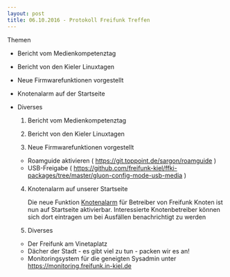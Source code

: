 ```yaml
---
layout: post
title: 06.10.2016 - Protokoll Freifunk Treffen
---
```

Themen

 - Bericht vom Medienkompetenztag
 - Bericht von den Kieler Linuxtagen
 - Neue Firmwarefunktionen vorgestellt
 - Knotenalarm auf der Startseite
 - Diverses

   1. Bericht vom Medienkompetenztag 

   2. Bericht von den Kieler Linuxtagen
    
   3. Neue Firmwarefunktionen vorgestellt

     - Roamguide aktivieren
       ( https://git.toppoint.de/sargon/roamguide )
     - USB-Freigabe
       ( https://github.com/freifunk-kiel/ffki-packages/tree/master/gluon-config-mode-usb-media ) 

   4. Knotenalarm auf unserer Startseite

      Die neue Funktion [Knotenalarm](http://ffki.de/nodealarm.html) für Betreiber von Freifunk Knoten ist nun auf Startseite aktivierbar.
      Interessierte Knotenbetreiber können sich dort eintragen um bei Ausfällen benachrichtigt zu werden   

   5. Diverses

     - Der Freifunk am Vinetaplatz
     - Dächer der Stadt - es gibt viel zu tun - packen wir es an!
     - Monitoringsystem für die geneigten Sysadmin unter https://monitoring.freifunk.in-kiel.de
